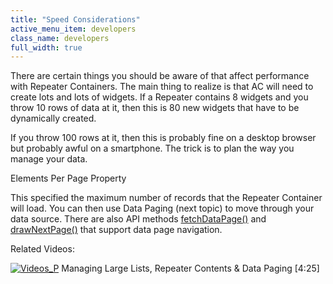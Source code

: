 ```yaml
---
title: "Speed Considerations"
active_menu_item: developers
class_name: developers
full_width: true
---
```



There are certain things you should be aware of that affect performance with Repeater Containers. The main thing to realize is that AC will need to create lots and lots of widgets. If a Repeater contains 8 widgets and you throw 10 rows of data at it, then this is 80 new widgets that have to be dynamically created.

If you throw 100 rows at it, then this is probably fine on a desktop browser but probably awful on a smartphone. The trick is to plan the way you manage your data.

Elements Per Page Property

This specified the maximum number of records that the Repeater Container will load. You can then use Data Paging (next topic) to move through your data source. There are also API methods [fetchDataPage()](../../../../scripting-apis/client-api/data-view-functions/fetchdatapage.htm) and [drawNextPage()](../../../../scripting-apis/client-api/widget-object-functions/repeater-grid/drawnextpage.htm) that support data page navigation.

Related Videos:

[![Videos\_P](/img/docs/videos_p.png)](http://www.youtube.com/v/Bq6PinoEIA8?autoplay=1&hd=1&fs=1&showsearch=0&rel=0&) Managing Large Lists, Repeater Contents & Data Paging [4:25]
